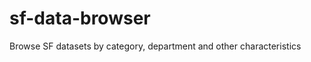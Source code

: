 sf-data-browser
===============

Browse SF datasets by category, department and other characteristics
